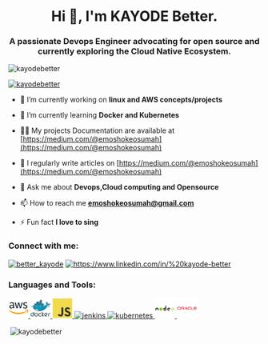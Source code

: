 <h1 align="center">Hi 👋, I'm KAYODE Better.</h1>
<h3 align="center">A passionate Devops Engineer advocating for open source and currently exploring the Cloud Native Ecosystem.</h3>

<p align="left"> <img src="https://komarev.com/ghpvc/?username=kayodebetter&label=Profile%20views&color=0e75b6&style=flat" alt="kayodebetter" /> </p>

<p align="left"> <a href="https://github.com/ryo-ma/github-profile-trophy"><img src="https://github-profile-trophy.vercel.app/?username=kayodebetter" alt="kayodebetter" /></a> </p>

- 🔭 I’m currently working on **linux and AWS concepts/projects**

- 🌱 I’m currently learning **Docker and Kubernetes**

- 👨‍💻 My projects Documentation are available at [https://medium.com/@emoshokeosumah](https://medium.com/@emoshokeosumah)

- 📝 I regularly write articles on [https://medium.com/@emoshokeosumah](https://medium.com/@emoshokeosumah)

- 💬 Ask me about **Devops,Cloud computing and Opensource**

- 📫 How to reach me **emoshokeosumah@gmail.com**

- ⚡ Fun fact **I love to sing**

<h3 align="left">Connect with me:</h3>
<p align="left">
<a href="https://twitter.com/better_kayode" target="blank"><img align="center" src="https://raw.githubusercontent.com/rahuldkjain/github-profile-readme-generator/master/src/images/icons/Social/twitter.svg" alt="better_kayode" height="30" width="40" /></a>
<a href="https://linkedin.com/in/https://www.linkedin.com/in/%20kayode-better" target="blank"><img align="center" src="https://raw.githubusercontent.com/rahuldkjain/github-profile-readme-generator/master/src/images/icons/Social/linked-in-alt.svg" alt="https://www.linkedin.com/in/%20kayode-better" height="30" width="40" /></a>
</p>

<h3 align="left">Languages and Tools:</h3>
<p align="left"> <a href="https://aws.amazon.com" target="_blank" rel="noreferrer"> <img src="https://raw.githubusercontent.com/devicons/devicon/master/icons/amazonwebservices/amazonwebservices-original-wordmark.svg" alt="aws" width="40" height="40"/> </a> <a href="https://www.docker.com/" target="_blank" rel="noreferrer"> <img src="https://raw.githubusercontent.com/devicons/devicon/master/icons/docker/docker-original-wordmark.svg" alt="docker" width="40" height="40"/> </a> <a href="https://developer.mozilla.org/en-US/docs/Web/JavaScript" target="_blank" rel="noreferrer"> <img src="https://raw.githubusercontent.com/devicons/devicon/master/icons/javascript/javascript-original.svg" alt="javascript" width="40" height="40"/> </a> <a href="https://www.jenkins.io" target="_blank" rel="noreferrer"> <img src="https://www.vectorlogo.zone/logos/jenkins/jenkins-icon.svg" alt="jenkins" width="40" height="40"/> </a> <a href="https://kubernetes.io" target="_blank" rel="noreferrer"> <img src="https://www.vectorlogo.zone/logos/kubernetes/kubernetes-icon.svg" alt="kubernetes" width="40" height="40"/> </a> <a href="https://nodejs.org" target="_blank" rel="noreferrer"> <img src="https://raw.githubusercontent.com/devicons/devicon/master/icons/nodejs/nodejs-original-wordmark.svg" alt="nodejs" width="40" height="40"/> </a> <a href="https://www.oracle.com/" target="_blank" rel="noreferrer"> <img src="https://raw.githubusercontent.com/devicons/devicon/master/icons/oracle/oracle-original.svg" alt="oracle" width="40" height="40"/> </a> </p>

<p>&nbsp;<img align="center" src="https://github-readme-stats.vercel.app/api?username=kayodebetter&show_icons=true&locale=en" alt="kayodebetter" /></p>
